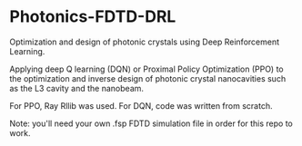 # Photonics-FDTD-DRL
Optimization and design of photonic crystals using Deep Reinforcement Learning.

Applying deep Q learning (DQN) or Proximal Policy Optimization (PPO) to the optimization and inverse design of photonic crystal nanocavities such as the L3 cavity and the nanobeam. 

For PPO, Ray Rllib was used. For DQN, code was written from scratch.

Note: you'll need your own .fsp FDTD simulation file in order for this repo to work. 
